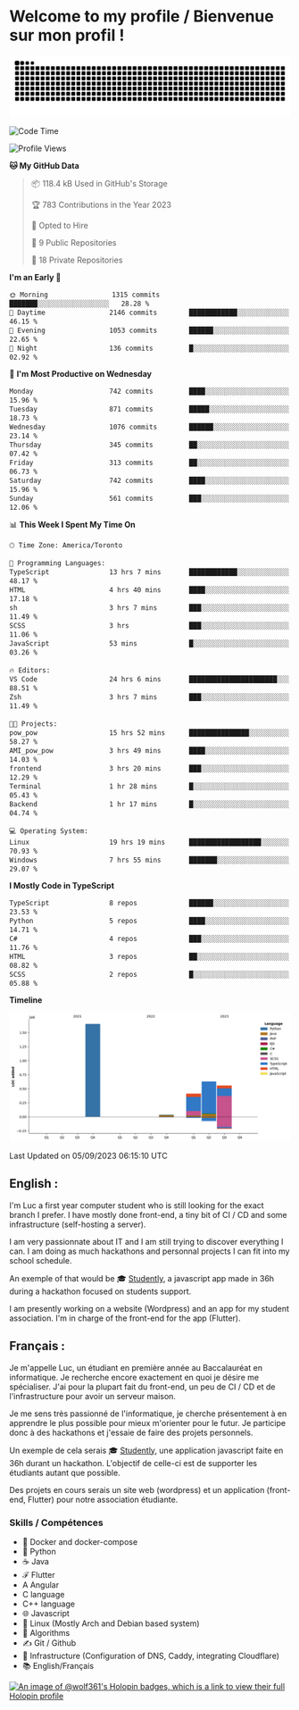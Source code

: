 # Welcome to my profile / Bienvenue sur mon profil !

![snake gif](https://github.com/wolf-361/wolf-361/blob/output/github-contribution-grid-snake.svg)

<!--START_SECTION:waka-->
![Code Time](http://img.shields.io/badge/Code%20Time-326%20hrs%2034%20mins-blue)

![Profile Views](http://img.shields.io/badge/Profile%20Views-0-blue)

**🐱 My GitHub Data** 

> 📦 118.4 kB Used in GitHub's Storage 
 > 
> 🏆 783 Contributions in the Year 2023
 > 
> 💼 Opted to Hire
 > 
> 📜 9 Public Repositories 
 > 
> 🔑 18 Private Repositories 
 > 
**I'm an Early 🐤** 

```text
🌞 Morning                1315 commits        ███████░░░░░░░░░░░░░░░░░░   28.28 % 
🌆 Daytime                2146 commits        ████████████░░░░░░░░░░░░░   46.15 % 
🌃 Evening                1053 commits        ██████░░░░░░░░░░░░░░░░░░░   22.65 % 
🌙 Night                  136 commits         █░░░░░░░░░░░░░░░░░░░░░░░░   02.92 % 
```
📅 **I'm Most Productive on Wednesday** 

```text
Monday                   742 commits         ████░░░░░░░░░░░░░░░░░░░░░   15.96 % 
Tuesday                  871 commits         █████░░░░░░░░░░░░░░░░░░░░   18.73 % 
Wednesday                1076 commits        ██████░░░░░░░░░░░░░░░░░░░   23.14 % 
Thursday                 345 commits         ██░░░░░░░░░░░░░░░░░░░░░░░   07.42 % 
Friday                   313 commits         ██░░░░░░░░░░░░░░░░░░░░░░░   06.73 % 
Saturday                 742 commits         ████░░░░░░░░░░░░░░░░░░░░░   15.96 % 
Sunday                   561 commits         ███░░░░░░░░░░░░░░░░░░░░░░   12.06 % 
```


📊 **This Week I Spent My Time On** 

```text
🕑︎ Time Zone: America/Toronto

💬 Programming Languages: 
TypeScript               13 hrs 7 mins       ████████████░░░░░░░░░░░░░   48.17 % 
HTML                     4 hrs 40 mins       ████░░░░░░░░░░░░░░░░░░░░░   17.18 % 
sh                       3 hrs 7 mins        ███░░░░░░░░░░░░░░░░░░░░░░   11.49 % 
SCSS                     3 hrs               ███░░░░░░░░░░░░░░░░░░░░░░   11.06 % 
JavaScript               53 mins             █░░░░░░░░░░░░░░░░░░░░░░░░   03.26 % 

🔥 Editors: 
VS Code                  24 hrs 6 mins       ██████████████████████░░░   88.51 % 
Zsh                      3 hrs 7 mins        ███░░░░░░░░░░░░░░░░░░░░░░   11.49 % 

🐱‍💻 Projects: 
pow_pow                  15 hrs 52 mins      ███████████████░░░░░░░░░░   58.27 % 
AMI_pow_pow              3 hrs 49 mins       ████░░░░░░░░░░░░░░░░░░░░░   14.03 % 
frontend                 3 hrs 20 mins       ███░░░░░░░░░░░░░░░░░░░░░░   12.29 % 
Terminal                 1 hr 28 mins        █░░░░░░░░░░░░░░░░░░░░░░░░   05.43 % 
Backend                  1 hr 17 mins        █░░░░░░░░░░░░░░░░░░░░░░░░   04.74 % 

💻 Operating System: 
Linux                    19 hrs 19 mins      ██████████████████░░░░░░░   70.93 % 
Windows                  7 hrs 55 mins       ███████░░░░░░░░░░░░░░░░░░   29.07 % 
```

**I Mostly Code in TypeScript** 

```text
TypeScript               8 repos             ██████░░░░░░░░░░░░░░░░░░░   23.53 % 
Python                   5 repos             ████░░░░░░░░░░░░░░░░░░░░░   14.71 % 
C#                       4 repos             ███░░░░░░░░░░░░░░░░░░░░░░   11.76 % 
HTML                     3 repos             ██░░░░░░░░░░░░░░░░░░░░░░░   08.82 % 
SCSS                     2 repos             █░░░░░░░░░░░░░░░░░░░░░░░░   05.88 % 
```



**Timeline**

![Lines of Code chart](https://raw.githubusercontent.com/wolf-361/wolf-361/main/assets/bar_graph.png)


 Last Updated on 05/09/2023 06:15:10 UTC
<!--END_SECTION:waka-->

## English : 

I'm Luc a first year computer student who is still looking for the exact branch I prefer. I have mostly done front-end, a tiny bit of CI / CD and some infrastructure (self-hosting a server).

I am very passionnate about IT and I am still trying to discover everything I can. I am doing as much hackathons and personnal projects I can fit into my school schedule.

An exemple of that would be 🎓 [Studently](https://github.com/wolf-361/Studently-CodeJam12), a javascript app made in 36h during a hackathon focused on students support.

I am presently working on a website (Wordpress) and an app for my student association. I'm in charge of the front-end for the app (Flutter).

## Français :

Je m'appelle Luc, un étudiant en première année au Baccalauréat en informatique. Je recherche encore exactement en quoi je désire me spécialiser. J'ai pour la plupart fait du front-end, un peu de CI / CD et de l'infrastructure pour avoir un serveur maison.

Je me sens très passionné de l'informatique, je cherche présentement à en apprendre le plus possible pour mieux m'orienter pour le futur. Je participe donc à des hackathons et j'essaie de faire des projets personnels.

Un exemple de cela serais 🎓 [Studently](https://github.com/wolf-361/Studently-CodeJam12), une application javascript faite en 36h durant un hackathon. L'objectif de celle-ci est de supporter les étudiants autant que possible.

Des projets en cours serais un site web (wordpress) et un application (front-end, Flutter) pour notre association étudiante.

###  Skills / Compétences

* 🐋 Docker and docker-compose
* 🐍 Python
* ☕ Java
* ℱ Flutter
* A Angular
* C language
* C++ language
* 🌐 Javascript
* 🐧 Linux (Mostly Arch and Debian based system)
* 🧩 Algorithms
* ✍️ Git / Github
* 📜 Infrastructure (Configuration of DNS, Caddy, integrating Cloudflare)
* 📚 English/Français

[![An image of @wolf361's Holopin badges, which is a link to view their full Holopin profile](https://holopin.me/wolf361)](https://holopin.io/@wolf361)


